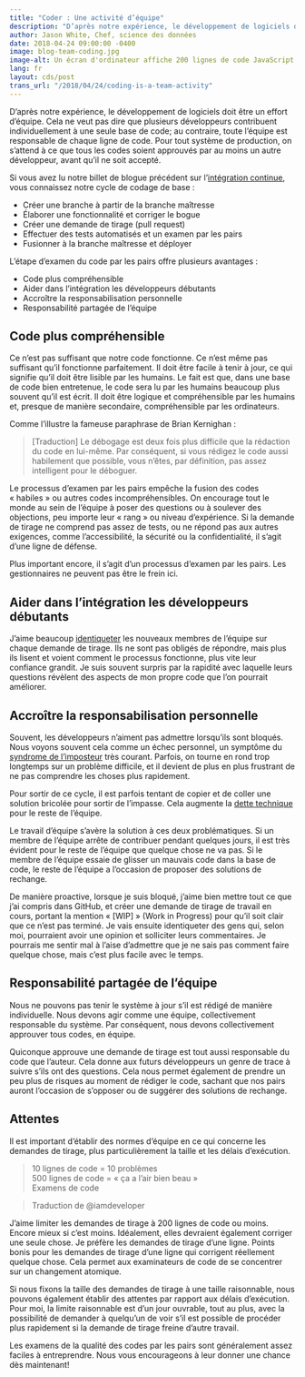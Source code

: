 ```yaml
---
title: "Coder : Une activité d’équipe"
description: "D’après notre expérience, le développement de logiciels doit être un effort d’équipe. Cela ne veut pas dire que plusieurs développeurs contribuent individuellement à une seule base de code; au contraire, toute l’équipe est responsable de chaque ligne de code."
author: Jason White, Chef, science des données
date: 2018-04-24 09:00:00 -0400
image: blog-team-coding.jpg
image-alt: Un écran d'ordinateur affiche 200 lignes de code JavaScript dans Sublime Text.
lang: fr
layout: cds/post
trans_url: "/2018/04/24/coding-is-a-team-activity"
---
```


D’après notre expérience, le développement de logiciels doit être un effort d’équipe. Cela ne veut pas dire que plusieurs développeurs contribuent individuellement à une seule base de code; au contraire, toute l’équipe est responsable de chaque ligne de code. Pour tout système de production, on s’attend à ce que tous les codes soient approuvés par au moins un autre développeur, avant qu’il ne soit accepté.

Si vous avez lu notre billet de blogue précédent sur l’[intégration continue](https://numerique.canada.ca/2018/03/26/les-tests-automatises/), vous connaissez notre cycle de codage de base :

* Créer une branche à partir de la branche maîtresse
* Élaborer une fonctionnalité et corriger le bogue
* Créer une demande de tirage (pull request)
* Effectuer des tests automatisés et un examen par les pairs
* Fusionner à la branche maîtresse et déployer

L’étape d’examen du code par les pairs offre plusieurs avantages :

* Code plus compréhensible
* Aider dans l’intégration les développeurs débutants
* Accroître la responsabilisation personnelle
* Responsabilité partagée de l’équipe

## Code plus compréhensible

Ce n’est pas suffisant que notre code fonctionne. Ce n’est même pas suffisant qu’il fonctionne parfaitement. Il doit être facile à tenir à jour, ce qui signifie qu’il doit être lisible par les humains. Le fait est que, dans une base de code bien entretenue, le code sera lu par les humains beaucoup plus souvent qu’il est écrit. Il doit être logique et compréhensible par les humains et, presque de manière secondaire, compréhensible par les ordinateurs.

Comme l’illustre la fameuse paraphrase de Brian Kernighan :

> [Traduction] Le débogage est deux fois plus difficile que la rédaction du code en lui-même. Par conséquent, si vous rédigez le code aussi habilement que possible, vous n’êtes, par définition, pas assez intelligent pour le déboguer.

Le processus d’examen par les pairs empêche la fusion des codes « habiles » ou autres codes incompréhensibles. On encourage tout le monde au sein de l’équipe à poser des questions ou à soulever des objections, peu importe leur « rang » ou niveau d’expérience. Si la demande de tirage ne comprend pas assez de tests, ou ne répond pas aux autres exigences, comme l’accessibilité, la sécurité ou la confidentialité, il s’agit d’une ligne de défense.

Plus important encore, il s’agit d’un processus d’examen par les pairs. Les gestionnaires ne peuvent pas être le frein ici.

## Aider dans l’intégration les développeurs débutants

J’aime beaucoup [identiqueter](gdt.oqlf.gouv.qc.ca/ficheOqlf.aspx?Id_Fiche=26543576) les nouveaux membres de l’équipe sur chaque demande de tirage. Ils ne sont pas obligés de répondre, mais plus ils lisent et voient comment le processus fonctionne, plus vite leur confiance grandit. Je suis souvent surpris par la rapidité avec laquelle leurs questions révèlent des aspects de mon propre code que l’on pourrait améliorer.

## Accroître la responsabilisation personnelle

Souvent, les développeurs n’aiment pas admettre lorsqu’ils sont bloqués. Nous voyons souvent cela comme un échec personnel, un symptôme du [syndrome de l’imposteur](https://fr.wikipedia.org/wiki/Syndrome_de_l%27imposteur) très courant. Parfois, on tourne en rond trop longtemps sur un problème difficile, et il devient de plus en plus frustrant de ne pas comprendre les choses plus rapidement.

Pour sortir de ce cycle, il est parfois tentant de copier et de coller une solution bricolée pour sortir de l’impasse. Cela augmente la [dette technique](https://fr.wikipedia.org/wiki/Dette_technique) pour le reste de l’équipe.

Le travail d’équipe s’avère la solution à ces deux problématiques. Si un membre de l’équipe arrête de contribuer pendant quelques jours, il est très évident pour le reste de l’équipe que quelque chose ne va pas. Si le membre de l’équipe essaie de glisser un mauvais code dans la base de code, le reste de l’équipe a l’occasion de proposer des solutions de rechange.

De manière proactive, lorsque je suis bloqué, j’aime bien mettre tout ce que j’ai compris dans GitHub, et créer une demande de tirage de travail en cours, portant la mention « [WIP] » (Work in Progress) pour qu’il soit clair que ce n’est pas terminé. Je vais ensuite identiqueter des gens qui, selon moi, pourraient avoir une opinion et solliciter leurs commentaires. Je pourrais me sentir mal à l’aise d’admettre que je ne sais pas comment faire quelque chose, mais c’est plus facile avec le temps.

## Responsabilité partagée de l’équipe

Nous ne pouvons pas tenir le système à jour s’il est rédigé de manière individuelle. Nous devons agir comme une équipe, collectivement responsable du système. Par conséquent, nous devons collectivement approuver tous codes, en équipe.

Quiconque approuve une demande de tirage est tout aussi responsable du code que l’auteur. Cela donne aux futurs développeurs un genre de trace à suivre s’ils ont des questions. Cela nous permet également de prendre un peu plus de risques au moment de rédiger le code, sachant que nos pairs auront l’occasion de s’opposer ou de suggérer des solutions de rechange.

## Attentes

Il est important d’établir des normes d’équipe en ce qui concerne les demandes de tirage, plus particulièrement la taille et les délais d’exécution.

> 10 lignes de code = 10 problèmes  
> 500 lignes de code = « ça a l’air bien beau »  
> Examens de code

> Traduction de @iamdeveloper

J’aime limiter les demandes de tirage à 200 lignes de code ou moins. Encore mieux si c’est moins. Idéalement, elles devraient également corriger une seule chose. Je préfère les demandes de tirage d’une ligne. Points bonis pour les demandes de tirage d’une ligne qui corrigent réellement quelque chose. Cela permet aux examinateurs de code de se concentrer sur un changement atomique.

Si nous fixons la taille des demandes de tirage à une taille raisonnable, nous pouvons également établir des attentes par rapport aux délais d’exécution. Pour moi, la limite raisonnable est d’un jour ouvrable, tout au plus, avec la possibilité de demander à quelqu’un de voir s’il est possible de procéder plus rapidement si la demande de tirage freine d’autre travail.

Les examens de la qualité des codes par les pairs sont généralement assez faciles à entreprendre. Nous vous encourageons à leur donner une chance dès maintenant!
